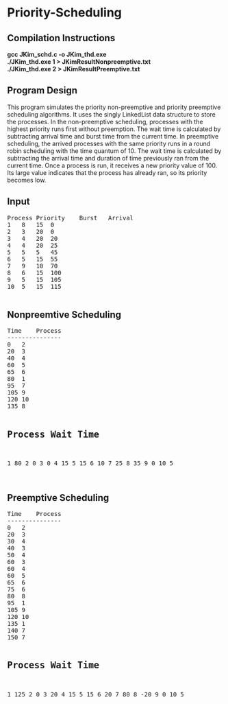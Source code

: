 # Priority-Scheduling

<h2>Compilation Instructions</h2>
<b>gcc JKim_schd.c -o JKim_thd.exe	<br>				                                                  
./JKim_thd.exe 1 > JKimResultNonpreemptive.txt  <br>                                                                                        
./JKim_thd.exe 2 > JKimResultPreemptive.txt </b>  

<h2>Program Design</h2>
This program simulates the priority non-preemptive and priority preemptive scheduling algorithms. It uses the singly LinkedList data structure to store the processes. In the non-preemptive scheduling, processes with the highest priority runs first without preemption. The wait time is calculated by subtracting arrival time and burst time from the current time. In preemptive scheduling, the arrived processes with the same priority runs in a round robin scheduling with the time quantum of 10. The wait time is calculated by subtracting the arrival time and duration of time previously ran from the current time. Once a process is run, it receives a new priority value of 100. Its large value indicates that the process has already ran, so its priority becomes low.

<h2>Input</h2>
<pre>
Process	Priority	Burst	Arrival
1	8	15	0
2	3	20	0
3	4	20	20
4	4	20	25
5	5	5	45
6	5	15	55
7	9	10	70
8	6	15	100
9	5	15	105
10	5	15	115

</pre>
<h2>Nonpreemtive Scheduling</h2>
<pre>
Time	Process
---------------
0	2
20	3
40	4
60	5
65	6
80	1
95	7
105	9
120	10
135	8

Process	Wait Time
---------------------
1	80
2	0
3	0
4	15
5	15
6	10
7	25
8	35
9	0
10	5

</pre>
<h2>Preemptive Scheduling</h2>
<pre>
Time	Process
---------------
0	2
20	3
30	4
40	3
50	4
60	3
60	4
60	5
65	6
75	6
80	8
95	1
105	9
120	10
135	1
140	7
150	7

Process	Wait Time
---------------------
1	125
2	0
3	20
4	15
5	15
6	20
7	80
8	-20
9	0
10	5

</pre>
